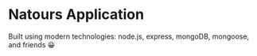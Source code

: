 # Natours Application

Built using modern technologies: node.js, express, mongoDB, mongoose, and friends 😀
